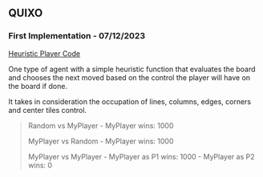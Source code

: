 ## QUIXO

### First Implementation - 07/12/2023

[Heuristic Player Code](player_heuristic.py)

One type of agent with a simple heuristic function that evaluates the board and chooses the next moved based on the control the player will have on the board if done.

It takes in consideration the occupation of lines, columns, edges, corners and center tiles control.

> Random vs MyPlayer - MyPlayer wins: 1000
>
> MyPlayer vs Random - MyPlayer wins: 1000
>
> MyPlayer vs MyPlayer - MyPlayer as P1 wins: 1000 - MyPlayer as P2 wins: 0
